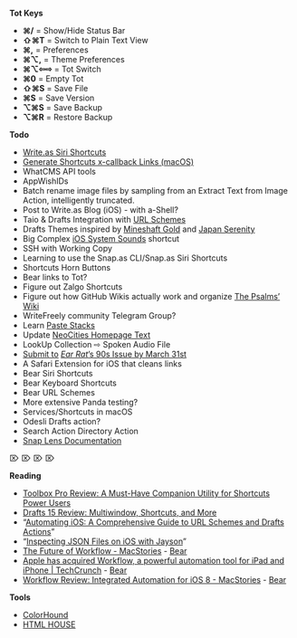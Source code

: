 **Tot Keys**
- **⌘/** = Show/Hide Status Bar
- **⇧⌘T** = Switch to Plain Text View
- **⌘,** = Preferences
- **⌘⌥,** = Theme Preferences
- **⌘⌥⇦⇨** = Tot Switch
- **⌘0** = Empty Tot
- **⇧⌘S** = Save File
- **⌘S** = Save Version
- **⌥⌘S** = Save Backup
- **⌥⌘R** = Restore Backup

**Todo**
- [Write.as Siri Shortcuts](drafts://open?uuid=C616958C-BFDE-4B6C-A7E9-05CBAF394E08)
- [Generate Shortcuts x-callback Links (macOS)](drafts://open?uuid=400D3AE6-CBA9-4272-B681-92B9131ED7B3)
- WhatCMS API tools
- AppWishIDs
- Batch rename image files by sampling from an Extract Text from Image Action, intelligently truncated.
- Post to Write.as Blog (iOS) - with a-Shell?
- Taio & Drafts Integration with [URL Schemes](https://docs.taio.app/#/integration/url-schemes)
- Drafts Themes inspired by [Mineshaft Gold](https://t.me/addtheme/mineshaftgold2022) and [Japan Serenity](https://t.me/addtheme/japanserenity2022)
- Big Complex [iOS System Sounds](https://github.com/extratone/iOSSystemSounds) shortcut
- SSH with Working Copy
- Learning to use the Snap.as CLI/Snap.as Siri Shortcuts
- Shortcuts Horn Buttons
- Bear links to Tot?
- Figure out Zalgo Shortcuts
- Figure out how GitHub Wikis actually work and organize [The Psalms’ Wiki](https://github.com/extratone/bilge/wiki)
- WriteFreely community Telegram Group?
- Learn [Paste Stacks](https://pasteapp.io/help/paste-stack-51)
- Update [NeoCities Homepage Text](drafts://open?uuid=D1E2EEA4-95BC-4837-BE96-387BC11E0037)
- LookUp Collection ⇨ Spoken Audio File
- [Submit to](https://www.earratmag.com/p/submissions.html) _[Ear Rat](https://www.earratmag.com/p/submissions.html)_[’s 90s Issue by March 31st](https://www.earratmag.com/p/submissions.html)
- A Safari Extension for iOS that cleans links
- Bear Siri Shortcuts
- Bear Keyboard Shortcuts
- Bear URL Schemes
- More extensive Panda testing?
- Services/Shortcuts in macOS
- Odesli Drafts action?
- Search Action Directory Action
- [Snap Lens Documentation](https://docs.snap.com/lens-studio/references/guides/overview/)
 
⌦ ⌦ ⌦ ⌦ 

**Reading**
- [Toolbox Pro Review: A Must-Have Companion Utility for Shortcuts Power Users](https://www.macstories.net/reviews/toolbox-pro-review-a-must-have-companion-utility-for-shortcuts-power-users/)
- [Drafts 15 Review: Multiwindow, Shortcuts, and More](https://www.macstories.net/reviews/drafts-15-review-multiwindow-shortcuts-and-more/)
- “[Automating iOS: A Comprehensive Guide to URL Schemes and Drafts Actions](drafts://open?uuid=A944CF95-DE24-47AA-BC50-CB03E1A20396)”
- “[Inspecting JSON Files on iOS with Jayson](bear://x-callback-url/open-note?id=C558E98C-3481-4E48-9F4A-ED7F13F91FB2-12586-000021EA8E9BE1F5)”
- [The Future of Workflow - MacStories](https://www.macstories.net/stories/the-future-of-workflow/)  - [Bear](bear://x-callback-url/open-note?id=FFC3AC6E-FC68-4B6B-880E-2665EBAF09D3-11154-00001A4DDDDF834F)
- [Apple has acquired Workflow, a powerful automation tool for iPad and iPhone | TechCrunch](https://techcrunch.com/2017/03/22/apple-has-acquired-workflow-a-powerful-automation-tool-for-ipad-and-iphone/) - [Bear](bear://x-callback-url/open-note?id=55BD09F0-6E82-4827-8152-E345501C62E8-13721-000022B233344959)
- [Workflow Review: Integrated Automation for iOS 8 - MacStories](https://www.macstories.net/reviews/workflow-review-integrated-automation-for-ios-8/) - [Bear](bear://x-callback-url/open-note?id=F585E24B-3E6A-4085-B81A-41A81967640C-14838-00002533C1143767)


**Tools**
- [ColorHound](http://colorhound.net)
- [HTML HOUSE](https://html.house)